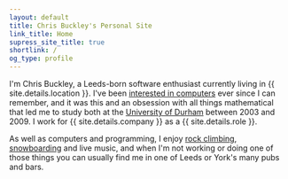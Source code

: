 ```yaml
---
layout: default
title: Chris Buckley's Personal Site
link_title: Home
supress_site_title: true
shortlink: /
og_type: profile
---
```


I'm Chris Buckley, a Leeds-born software enthusiast currently living in {{ site.details.location }}. I've been [interested in computers](/interests/computing/) ever since I can remember, and it was this and an obsession with all things mathematical that led me to study both at the [University of Durham](https://www.dur.ac.uk/) between 2003 and 2009. I work for {{ site.details.company }} as a {{ site.details.role }}.

As well as computers and programming, I enjoy [rock climbing](/interests/climbing/), [snowboarding](/interests/snowboarding/) and live music, and when I'm not working or doing one of those things you can usually find me in one of Leeds or York's many pubs and bars.
